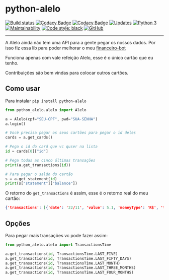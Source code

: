 # python-alelo

[![Build status](https://dev.azure.com/ricardobchaves/Ricardo/_apis/build/status/python-alelo/python-alelo)](https://dev.azure.com/ricardobchaves/Ricardo/_build/latest?definitionId=22) [![Codacy Badge](https://api.codacy.com/project/badge/Coverage/2aed0b458670411c800954bcce1ab8e6)](https://www.codacy.com/manual/ricardochaves/python-alelo?utm_source=github.com&amp;utm_medium=referral&amp;utm_content=ricardochaves/python-alelo&amp;utm_campaign=Badge_Coverage) [![Codacy Badge](https://api.codacy.com/project/badge/Grade/2aed0b458670411c800954bcce1ab8e6)](https://www.codacy.com/manual/ricardochaves/python-alelo?utm_source=github.com&amp;utm_medium=referral&amp;utm_content=ricardochaves/python-alelo&amp;utm_campaign=Badge_Grade) [![Updates](https://pyup.io/repos/github/ricardochaves/python-alelo/shield.svg)](https://pyup.io/repos/github/ricardochaves/python-alelo/) [![Python 3](https://pyup.io/repos/github/ricardochaves/python-alelo/python-3-shield.svg)](https://pyup.io/repos/github/ricardochaves/python-alelo/) [![Maintainability](https://api.codeclimate.com/v1/badges/0128ad980aa5f18fa280/maintainability)](https://codeclimate.com/github/ricardochaves/python-alelo/maintainability) [![Code style: black](https://img.shields.io/badge/code%20style-black-000000.svg)](https://github.com/psf/black) [![GitHub](https://img.shields.io/github/license/mashape/apistatus.svg)](https://github.com/ricardochaves/python-alelo/blob/master/LICENSE)

---
A Alelo ainda não tem uma API para a gente pegar os nossos dados. Por isso fiz essa lib para poder melhorar o meu [financeiro-bot](https://github.com/ricardochaves/financeiro-bot)

Funciona apenas com vale refeição Alelo, esse é o único cartão que eu tenho. 

Contribuições são bem vindas para colocar outros cartões.

## Como usar

Para instalar `pip install python-alelo`

```python
from python_alelo.alelo import Alelo

a = Alelo(cpf="SEU-CPF", pwd="SUA-SENHA")
a.login()

# Você precisa pegar os seus cartões para pegar o id deles
cards = a.get_cards()

# Pega o id do card que vc quser na lista
id = cards[0]["id"]

# Pega todas as cinco últimas transações
print(a.get_transactions(id))

# Para pegar o saldo do cartão
s = a.get_statement(id)
print(s["statement"]["balance"])

```

O retorno do `get_transactions` é assim, esse é o retorno real do meu cartão:

```json
{'transactions': [{'date': '22/11', 'value': 5.1, 'moneyType': 'R$', 'type': 'DEBIT', 'icon': 'shopping', 'description': 'Pao To Go', 'virtualCard': False}, {'date': '15/11', 'value': 84, 'moneyType': 'R$', 'type': 'DEBIT', 'icon': 'shopping', 'description': 'VIA POMPEIA', 'virtualCard': False}, {'date': '14/11', 'value': 30, 'moneyType': 'R$', 'type': 'DEBIT', 'icon': 'shopping', 'description': 'T B B VILA OLIMPIA RES', 'virtualCard': False}, {'date': '11/11', 'value': 43.8, 'moneyType': 'R$', 'type': 'DEBIT', 'icon': 'shopping', 'description': 'KADALORA PIZZARIA', 'virtualCard': False}, {'date': '10/11', 'value': 5.9, 'moneyType': 'R$', 'type': 'DEBIT', 'icon': 'shopping', 'description': 'STARBUCKS 008-ELDORADO', 'virtualCard': False}], 'average': 33.76}
```

## Opções

Para pegar mais transações vc pode fazer assim:

```python
from python_alelo.alelo import TransactionsTime

a.get_transactions(id, TransactionsTime.LAST_FIVE)
a.get_transactions(id, TransactionsTime.LAST_FIFTY_DAYS)
a.get_transactions(id, TransactionsTime.LAST_MONTH)
a.get_transactions(id, TransactionsTime.LAST_THREE_MONTHS)
a.get_transactions(id, TransactionsTime.LAST_FOUR_MONTHS)

```
